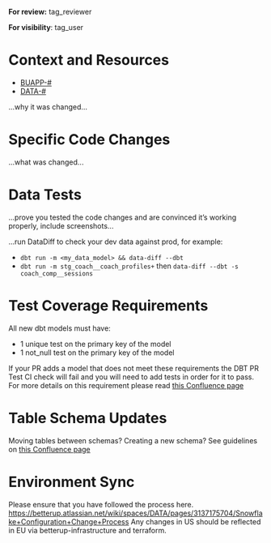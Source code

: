 **For review:** tag_reviewer

**For visibility**: tag_user

# Context and Resources

- [BUAPP-#](https://betterup.atlassian.net/browse/BUAPP-#)
- [DATA-#](https://betterup.atlassian.net/browse/DATA-#)

...why it was changed...

# Specific Code Changes

...what was changed...

# Data Tests

...prove you tested the code changes and are convinced it’s working properly, include screenshots...

...run DataDiff to check your dev data against prod, for example:

- `dbt run -m <my_data_model> && data-diff --dbt`
- `dbt run -m stg_coach__coach_profiles+` then `data-diff --dbt -s coach_comp__sessions` 

# Test Coverage Requirements

All new dbt models must have:
- 1 unique test on the primary key of the model
- 1 not_null test on the primary key of the model

If your PR adds a model that does not meet these requirements the DBT PR Test CI check will fail and you will need to add tests in order for it to pass.
For more details on this requirement please read [this Confluence page](https://betterup.atlassian.net/wiki/spaces/ET/pages/3221127190/RFC+dbt+Test+Coverage+Requirements)

# Table Schema Updates

Moving tables between schemas? Creating a new schema? See guidelines on [this Confluence page](https://betterup.atlassian.net/wiki/spaces/DATA/pages/3307798608/Moving+Tables+to+New+Schemas+in+dbt+Guidelines)

# Environment Sync
Please ensure that you have followed the process here. https://betterup.atlassian.net/wiki/spaces/DATA/pages/3137175704/Snowflake+Configuration+Change+Process
Any changes in US should be reflected in EU via betterup-infrastructure and terraform.
